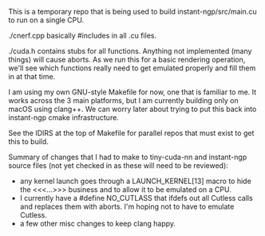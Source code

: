 This is a temporary repo that is being used to build instant-ngp/src/main.cu to run on a single CPU. 

./cnerf.cpp basically #includes in all .cu files.

./cuda.h contains stubs for all functions. Anything not implemented (many things) will cause aborts. As we run this for 
a basic rendering operation, we'll see which functions really need to get emulated properly and fill them in at that time.

I am using my own GNU-style Makefile for now, one that is familiar to me.
It works across the 3 main platforms, but I am currently building only on macOS using clang++.
We can worry later about trying to put this back into instant-ngp cmake infrastructure.

See the IDIRS at the top of Makefile for parallel repos that must exist to get this to build.

Summary of changes that I had to make to tiny-cuda-nn and instant-ngp source files (not yet checked in as these will need to be reviewed):
* any kernel launch goes through a LAUNCH_KERNEL[13] macro to hide the <<<...>>> business and to allow it to be emulated on a CPU.
* I currently have a #define NO_CUTLASS that ifdefs out all Cutless calls and replaces them with aborts. I'm hoping not to have to emulate Cutless.
* a few other misc changes to keep clang happy.
